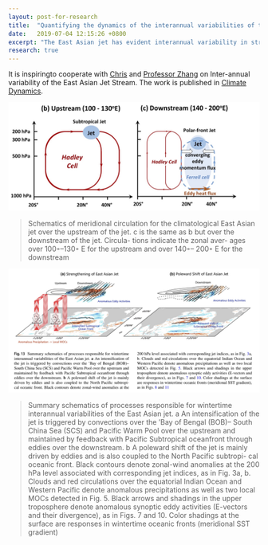 ```yaml
---
layout: post-for-research
title:  "Quantifying the dynamics of the interannual variabilities of the wintertime East Asian Jet Core"
date:   2019-07-04 12:15:26 +0800
excerpt: "The East Asian jet has evident interannual variability in strength and position and has broad impacts on weather and climate in the Asian-Pacific-American region. In this study, we quantify the relative contributions of distinct dynamical processes responsible for the wintertime interannual variability of the East Asian jet core. The quantification is based on analyzing the zonal momentum budgets. Our budget analyses show distinct up- and downstream controls for the interannual intensification of the jet. Over the upstream, the jet intensification is predominantly driven by enhanced upper-level angular momentum transport associated with local convective-driven Hadley-cells. In addition to convections over the Tropical Pacific, those over the Bay of Bengal–South China Sea are found responsible for a distinct local Hadley cell over 80◦–100◦ E, which accelerates the jet from its very upstream. Over the downstream, angular momentum advected by the mean flow from the upstream is the first-order term responsible for the jet intensification, whereas synoptic eddies play a secondary role. For the interannual meridional displacement of the jet, synoptic eddy activities over the North Pacific are found to contribute predominantly. For both the intensification and the meridional displacement, the upper-tropospheric jet covaries closely with changes in the Subtropical Oceanic Frontal Zone in the North Pacific. Such a strong covariation implies the contributions of the air–sea interactions to the downstream jet variability."
research: true
---
```


It is inspiringto cooperate with <a href="https://eps.harvard.edu/people/duo-chan">Chris</a> and <a href="http://eddy.nju.edu.cn/yzhang/">Professor Zhang</a> on Inter-annual variability of the East Asian Jet Stream. The work is published in [Climate Dynamics](https://link.springer.com/article/10.1007/s00382-020-05127-3).

![Climate_AsiaJet](https://github.com/Clynie/Clynie.github.io/blob/master/_img/Cli_Asiajet.png?raw=true)


> Schematics of meridional circulation for the climatological East Asian jet over the upstream of the jet. c is the same as b but over the downstream of the jet. Circula- tions indicate the zonal aver- ages over 100◦–130◦ E for the upstream and over 140◦– 200◦ E for the downstream







![AsiaJet](https://github.com/Clynie/Clynie.github.io/blob/master/_img/Asiajet.png?raw=true)




> Summary schematics of processes responsible for wintertime interannual variabilities of the East Asian jet. a An intensification of the jet is triggered by convections over the ’Bay of Bengal (BOB)– South China Sea (SCS) and Pacific Warm Pool over the upstream and maintained by feedback with Pacific Subtropical oceanfront through eddies over the downstream. b A poleward shift of the jet is mainly driven by eddies and is also coupled to the North Pacific subtropi- cal oceanic front. Black contours denote zonal-wind anomalies at the 200 hPa level associated with corresponding jet indices, as in Fig. 3a, b. Clouds and red circulations over the equatorial Indian Ocean and Western Pacific denote anomalous precipitations as well as two local MOCs detected in Fig. 5. Black arrows and shadings in the upper troposphere denote anomalous synoptic eddy activities (E-vectors and their divergence), as in Figs. 7 and 10. Color shadings at the surface are responses in wintertime oceanic fronts (meridional SST gradient)



